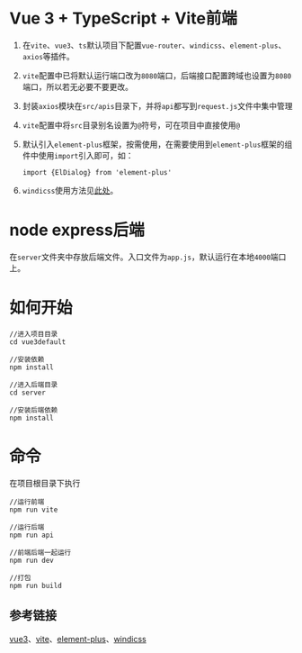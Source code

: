 # Vue 3 + TypeScript + Vite前端

1. 在``vite``、``vue3``、``ts``默认项目下配置``vue-router``、``windicss``、``element-plus``、``axios``等插件。

2. ``vite``配置中已将默认运行端口改为``8080``端口，后端接口配置跨域也设置为``8080``端口，所以若无必要不要更改。

3. 封装```axios```模块在```src/apis```目录下，并将```api```都写到```request.js```文件中集中管理

4. ``vite``配置中将``src``目录别名设置为``@``符号，可在项目中直接使用```@```
5. 默认引入```element-plus```框架，按需使用，在需要使用到```element-plus```框架的组件中使用```import```引入即可，如：
    ```
    import {ElDialog} from 'element-plus'
    ```

6. ```windicss```使用方法见[此处](https://cn.windicss.org/)。
# node express后端
在```server```文件夹中存放后端文件。入口文件为``app.js``，默认运行在本地``4000``端口上。


# 如何开始
```
//进入项目目录
cd vue3default

//安装依赖
npm install

//进入后端目录
cd server

//安装后端依赖
npm install

```

# 命令
在项目根目录下执行
```
//运行前端
npm run vite

//运行后端
npm run api

//前端后端一起运行
npm run dev

//打包
npm run build
```
## 参考链接
[vue3](https://v3.cn.vuejs.org/)、[vite](https://vitejs.cn/)、[element-plus](https://element-plus.gitee.io/zh-CN/)、[windicss](https://cn.windicss.org/)



